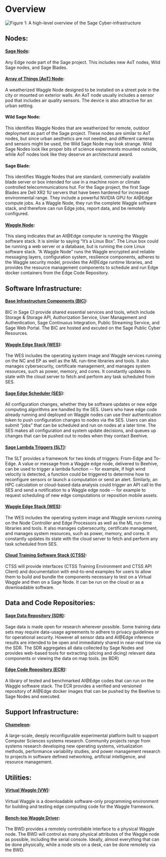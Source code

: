 [Sage_CI_HL]: https://raw.githubusercontent.com/sagecontinuum/sage/master/resources/images/SAGE_CI.jpg "Sage CI Arch" 
# Overview
![Figure 1: A high-level overview of the Sage Cyber-infrastructure][Sage_CI_HL]

## Nodes:

#### [Sage Node](https://github.com/sagecontinuum/nodes):  
Any Edge node part of the Sage project.  This includes new AoT nodes, Wild Sage nodes, and Sage Blades.
 
#### [Array of Things (AoT) Node](https://arrayofthings.github.io/):  
A weatherized Waggle Node designed to be installed on a street pole in the city or mounted on exterior walls.  An AoT node usually includes a sensor pod that includes air quality sensors.  The device is also attractive for an urban setting. 
 
#### Wild Sage Node:  
This identifies Waggle Nodes that are weatherized for remote, outdoor deployment as part of the Sage project.  These nodes are similar to AoT nodes, but since urban aesthetics are not needed, and different cameras and sensors might be used, the Wild Sage Node may look strange.  Wild Sage Nodes look like proper bits of science experiments mounted outside, while AoT nodes look like they deserve an architectural award. 
 
#### Sage Blade: 
This identifies Waggle Nodes that are standard, commercially available blade server or box intended for use in a machine room or climate controlled telecommunications hut.  For the Sage project, the first Sage Blades are Dell XR2 1U servers that have been hardened for increased environmental range. They include a powerful NVIDIA GPU for AI@Edge compute jobs.  As a Waggle Node, they run the complete Waggle software stack, and therefore can run Edge jobs, report data, and be remotely configured.

#### [Waggle Node](https://github.com/waggle-sensor/waggle):  
This slang indicates that an AI@Edge computer is running the Waggle software stack.  It is similar to saying “It’s a Linux Box”.  The Linux box could be running a web server or a database, but is running the core Linux software stack.  “A Waggle Node” runs the Waggle encrypted and reliable messaging layers, configuration system, resilience components, adheres to the Waggle security model, provides the AI@Edge runtime libraries, and provides the resource management components to schedule and run Edge docker containers from the Edge Code Repository. 

## Software Infrastructure:

#### [Base Infrastructure Components (BIC)](https://github.com/sagecontinuum/bic):
BIC in Sage CI provide shared essential services and tools, which include Storage & Storage API, Authorization Service, User Management and Authentication, Sage Continuous Integration, Public Streaming Service, and Sage Web Portal. The BIC are hosted and excuted on the Sage Public Cyber Resources.

#### [Waggle Edge Stack (WES)](https://github.com/sagecontinuum/wes):

The WES includes the operating system image and Waggle services running on the NC and EP as well as the ML run-time libraries and tools. It also manages cybersecurity, certificate management, and manages system resources, such as power, memory, and cores. It constantly updates its state with the cloud server to fetch and perform any task scheduled from SES.

#### [Sage Edge Scheduler (SES)](https://github.com/sagecontinuum/ses):
All configuration changes, whether they be software updates or new edge computing algorithms are handled by the SES. Users who have edge code already running and deployed on Waggle nodes can use their authentication token to push configuration changes to nodes via the SES. Users can also submit “jobs” that can be scheduled and run on nodes at a later time. The SES makes all configuration and system update decisions, and queues up changes that can be pushed out to nodes when they contact Beehive.

#### [Sage Lambda Triggers (SLT)](https://github.com/sagecontinuum/slt):
The SLT provides a framework for two kinds of triggers: From-Edge and To-Edge. A value or message from a Waggle edge node, delivered to Beehive, can be used to trigger a lambda function -- for example, if high wind velocity is detected, a function could be triggered to determine how to reconfigure sensors or launch a computation or send an alert. Similarly, an HPC calculation or cloud-based data analysis could trigger an API call to the SES and send a notification to a Waggle edge node -- for example to request scheduling of new edge computations or reposition mobile assets.

#### [Waggle Edge Stack (WES)](https://github.com/sagecontinuum/wes):

The WES includes the operating system image and Waggle services running on the Node Controller and Edge Processors as well as the ML run-time libraries and tools. It also manages cybersecurity, certificate management, and manages system resources, such as power, memory, and cores. It constantly updates its state with the cloud server to fetch and perform any task scheduled from SES.

#### [Cloud Training Software Stack (CTSS)](https://github.com/sagecontinuum/ctss): 
CTSS will provide interfaces (CTSS Training Environment and CTSS API Client) and documentation with end-to-end examples for users to allow them to build and bundle the components necessary to test on a Virtual Waggle and then on a Sage Node. It can be run on the cloud or as a downloadable software.

## Data and Code Repositories: 

#### [Sage Data Repository (SDR)](https://github.com/sagecontinuum/sdr): 
Sage data is made open for research wherever possible.  Some training data sets may require data-usage agreements to adhere to privacy guidelines or for operational security.  However all sensor data and AI@Edge inference results are intended to be open and immediately shared in near-real time via the SDR. The SDR aggregates all data collected by Sage Nodes and provides web-based tools for extracting (slicing and dicing) relevant data components or viewing the data on map tools.  (ex BDR)
 
#### [Edge Code Repository (ECR)](https://github.com/sagecontinuum/ecr): 
A library of tested and benchmarked AI@Edge codes that can run on the Waggle software stack.  The ECR provides a verified and versioned repository of AI@Edge docker images that can be pushed by the Beehive to Sage Nodes and executed.

## Support Infrastructure:

#### [Chameleon](https://www.chameleoncloud.org/): 
A large-scale, deeply reconfigurable experimental platform built to support Computer Sciences systems research. Community projects range from systems research developing new operating systems, virtualization methods, performance variability studies, and power management research to projects in software defined networking, artificial intelligence, and resource management.

## Utilities:

#### [Virtual Waggle (VW)](https://github.com/sagecontinuum/vw): 
Virtual Waggle is a downloadable software-only programming environment for building and testing edge computing code for the Waggle framework. 

####  [Bench-top Waggle Driver](https://github.com/sagecontinuum/bwd):
The BWD provides a remotely controllable interface to a physical Waggle node. The BWD will control as many physical attributes of the Waggle node as possible, including the serial console.  Ideally, almost everything that can be done physically, while a node sits on a desk, can be done remotely via the BWD. 


